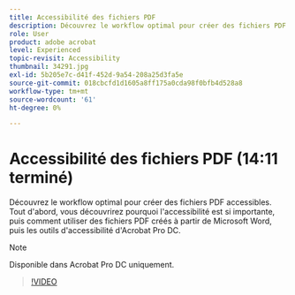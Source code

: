 ```yaml
---
title: Accessibilité des fichiers PDF
description: Découvrez le workflow optimal pour créer des fichiers PDF accessibles.
role: User
product: adobe acrobat
level: Experienced
topic-revisit: Accessibility
thumbnail: 34291.jpg
exl-id: 5b205e7c-d41f-452d-9a54-208a25d3fa5e
source-git-commit: 018cbcfd1d1605a8ff175a0cda98f0bfb4d528a8
workflow-type: tm+mt
source-wordcount: '61'
ht-degree: 0%

---
```


# Accessibilité des fichiers PDF (14:11 terminé)

Découvrez le workflow optimal pour créer des fichiers PDF accessibles. Tout d&#39;abord, vous découvrirez pourquoi l&#39;accessibilité est si importante, puis comment utiliser des fichiers PDF créés à partir de Microsoft Word, puis les outils d&#39;accessibilité d&#39;Acrobat Pro DC.

>[!NOTE]
>
>Disponible dans Acrobat Pro DC uniquement.

>[!VIDEO](https://video.tv.adobe.com/v/34291)
